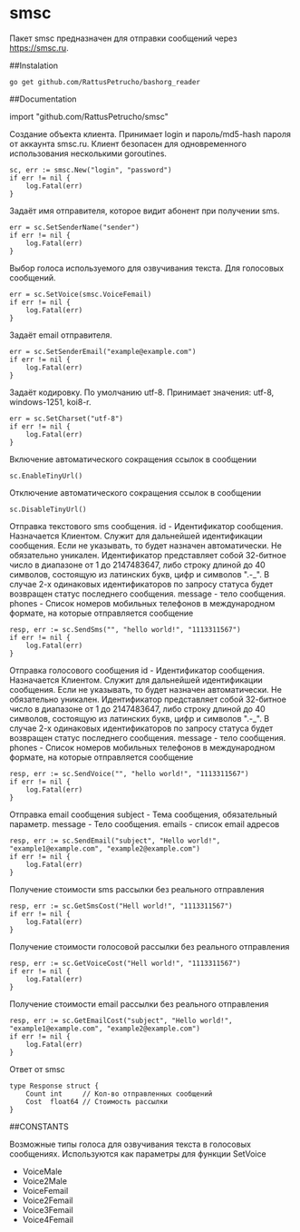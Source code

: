 # smsc
Пакет smsc предназначен для отправки сообщений через https://smsc.ru.

##Instalation

```
go get github.com/RattusPetrucho/bashorg_reader
```
##Documentation

import "github.com/RattusPetrucho/smsc"


Создание объекта клиента. Принимает login и пароль/md5-hash пароля от аккаунта smsc.ru. Клиент безопасен для одновременного использования несколькими goroutines.
```
sc, err := smsc.New("login", "password")
if err != nil {
    log.Fatal(err)
}
```

Задаёт имя отправителя, которое видит абонент при получении sms.
```
err = sc.SetSenderName("sender")
if err != nil {
    log.Fatal(err)
}
```

Выбор голоса используемого для озвучивания текста. Для голосовых сообщений.
```
err = sc.SetVoice(smsc.VoiceFemail)
if err != nil {
    log.Fatal(err)
}
```

Задаёт email отправителя.
```
err = sc.SetSenderEmail("example@example.com")
if err != nil {
    log.Fatal(err)
}
```

Задаёт кодировку. По умолчанию utf-8. Принимает значения: utf-8, windows-1251, koi8-r.
```
err = sc.SetCharset("utf-8")
if err != nil {
    log.Fatal(err)
}
```

Включение автоматического сокращения ссылок в сообщении
```
sc.EnableTinyUrl()
```

Отключение автоматического сокращения ссылок в сообщении
```
sc.DisableTinyUrl()
```

Отправка текстового sms сообщения. id - Идентификатор сообщения. Назначается Клиентом. Служит для дальнейшей идентификации сообщения. Если не указывать, то будет назначен автоматически. Не обязательно уникален. Идентификатор представляет собой 32-битное число в диапазоне от 1 до 2147483647, либо строку длиной до 40 символов, состоящую из латинских букв, цифр и символов ".-_". В случае 2-х одинаковых идентификаторов по запросу статуса будет возвращен статус последнего сообщения. message - тело сообщения. phones - Cписок номеров мобильных телефонов в международном формате, на которые отправляется сообщение
```
resp, err := sc.SendSms("", "hello world!", "1113311567")
if err != nil {
    log.Fatal(err)
}
```

Отправка голосового сообщения id - Идентификатор сообщения. Назначается Клиентом. Служит для дальнейшей идентификации сообщения. Если не указывать, то будет назначен автоматически. Не обязательно уникален. Идентификатор представляет собой 32-битное число в диапазоне от 1 до 2147483647, либо строку длиной до 40 символов, состоящую из латинских букв, цифр и символов ".-_". В случае 2-х одинаковых идентификаторов по запросу статуса будет возвращен статус последнего сообщения. message - тело сообщения. phones - Cписок номеров мобильных телефонов в международном формате, на которые отправляется сообщение
```
resp, err := sc.SendVoice("", "hello world!", "1113311567")
if err != nil {
    log.Fatal(err)
}
```

Отправка email сообщения subject - Тема сообщения, обязательный параметр. message - Тело сообщения. emails - список email адресов
```
resp, err := sc.SendEmail("subject", "Hello world!", "example1@example.com", "example2@example.com")
if err != nil {
    log.Fatal(err)
}
```

Получение стоимости sms рассылки без реального отправления
```
resp, err := sc.GetSmsCost("Hell world!", "1113311567")
if err != nil {
    log.Fatal(err)
}
```

Получение стоимости голосовой рассылки без реального отправления
```
resp, err := sc.GetVoiceCost("Hell world!", "1113311567")
if err != nil {
    log.Fatal(err)
}
```

Получение стоимости email рассылки без реального отправления
```
resp, err := sc.GetEmailCost("subject", "Hello world!", "example1@example.com", "example2@example.com")
if err != nil {
    log.Fatal(err)
}
```

Ответ от smsc
```
type Response struct {
    Count int     // Кол-во отправленных сообщений
    Cost  float64 // Стоимость рассылки
}
```

##CONSTANTS

Возможные типы голоса для озвучивания текста в голосовых сообщениях.
Используются как параметры для функции SetVoice
* VoiceMale
* Voice2Male
* VoiceFemail
* Voice2Femail
* Voice3Femail
* Voice4Femail